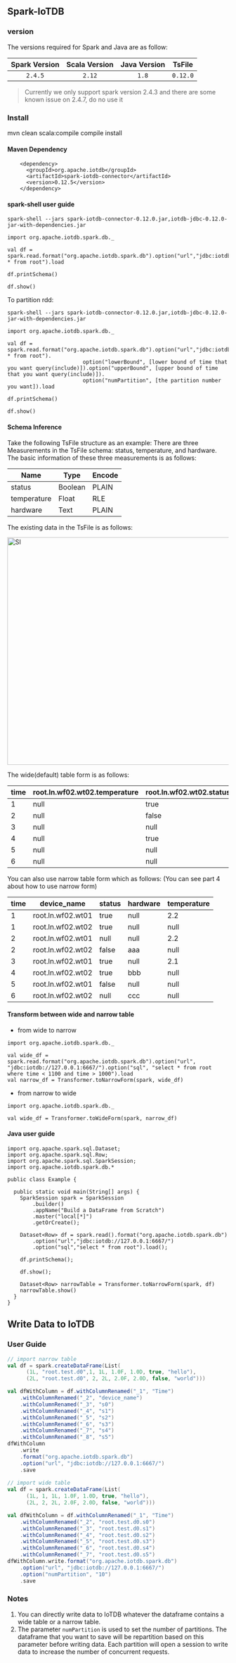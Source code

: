 <!--

    Licensed to the Apache Software Foundation (ASF) under one
    or more contributor license agreements.  See the NOTICE file
    distributed with this work for additional information
    regarding copyright ownership.  The ASF licenses this file
    to you under the Apache License, Version 2.0 (the
    "License"); you may not use this file except in compliance
    with the License.  You may obtain a copy of the License at
    
        http://www.apache.org/licenses/LICENSE-2.0
    
    Unless required by applicable law or agreed to in writing,
    software distributed under the License is distributed on an
    "AS IS" BASIS, WITHOUT WARRANTIES OR CONDITIONS OF ANY
    KIND, either express or implied.  See the License for the
    specific language governing permissions and limitations
    under the License.

-->
## Spark-IoTDB
### version

The versions required for Spark and Java are as follow:

| Spark Version | Scala Version | Java Version | TsFile |
| :-------------: | :-------------: | :------------: |:------------: |
| `2.4.5`        | `2.12`        | `1.8`        | `0.12.0`|


> Currently we only support spark version 2.4.3 and there are some known issue on 2.4.7, do no use it


### Install
mvn clean scala:compile compile install


#### Maven Dependency

```
    <dependency>
      <groupId>org.apache.iotdb</groupId>
      <artifactId>spark-iotdb-connector</artifactId>
      <version>0.12.5</version>
    </dependency>
```


#### spark-shell user guide

```
spark-shell --jars spark-iotdb-connector-0.12.0.jar,iotdb-jdbc-0.12.0-jar-with-dependencies.jar

import org.apache.iotdb.spark.db._

val df = spark.read.format("org.apache.iotdb.spark.db").option("url","jdbc:iotdb://127.0.0.1:6667/").option("sql","select * from root").load

df.printSchema()

df.show()
```

To partition rdd:

```
spark-shell --jars spark-iotdb-connector-0.12.0.jar,iotdb-jdbc-0.12.0-jar-with-dependencies.jar

import org.apache.iotdb.spark.db._

val df = spark.read.format("org.apache.iotdb.spark.db").option("url","jdbc:iotdb://127.0.0.1:6667/").option("sql","select * from root").
                        option("lowerBound", [lower bound of time that you want query(include)]).option("upperBound", [upper bound of time that you want query(include)]).
                        option("numPartition", [the partition number you want]).load

df.printSchema()

df.show()
```

#### Schema Inference

Take the following TsFile structure as an example: There are three Measurements in the TsFile schema: status, temperature, and hardware. The basic information of these three measurements is as follows:

|Name|Type|Encode|
|---|---|---|
|status|Boolean|PLAIN|
|temperature|Float|RLE|
|hardware|Text|PLAIN|

The existing data in the TsFile is as follows:

<img width="517" alt="SI " src="https://user-images.githubusercontent.com/69114052/98197835-99a64980-1f62-11eb-84af-8301b8a6aad5.png">

The wide(default) table form is as follows:

| time | root.ln.wf02.wt02.temperature | root.ln.wf02.wt02.status | root.ln.wf02.wt02.hardware | root.ln.wf01.wt01.temperature | root.ln.wf01.wt01.status | root.ln.wf01.wt01.hardware |
|------|-------------------------------|--------------------------|----------------------------|-------------------------------|--------------------------|----------------------------|
|    1 | null                          | true                     | null                       | 2.2                           | true                     | null                       |
|    2 | null                          | false                    | aaa                        | 2.2                           | null                     | null                       |
|    3 | null                          | null                     | null                       | 2.1                           | true                     | null                       |
|    4 | null                          | true                     | bbb                        | null                          | null                     | null                       |
|    5 | null                          | null                     | null                       | null                          | false                    | null                       |
|    6 | null                          | null                     | ccc                        | null                          | null                     | null                       |

You can also use narrow table form which as follows: (You can see part 4 about how to use narrow form)

| time | device_name                   | status                   | hardware                   | temperature |
|------|-------------------------------|--------------------------|----------------------------|-------------------------------|
|    1 | root.ln.wf02.wt01             | true                     | null                       | 2.2                           |
|    1 | root.ln.wf02.wt02             | true                     | null                       | null                          |
|    2 | root.ln.wf02.wt01             | null                     | null                       | 2.2                          |
|    2 | root.ln.wf02.wt02             | false                    | aaa                        | null                           |
|    3 | root.ln.wf02.wt01             | true                     | null                       | 2.1                           |
|    4 | root.ln.wf02.wt02             | true                     | bbb                        | null                          |
|    5 | root.ln.wf02.wt01             | false                    | null                       | null                          |
|    6 | root.ln.wf02.wt02             | null                     | ccc                        | null                          |

#### Transform between wide and narrow table

* from wide to narrow

```
import org.apache.iotdb.spark.db._

val wide_df = spark.read.format("org.apache.iotdb.spark.db").option("url", "jdbc:iotdb://127.0.0.1:6667/").option("sql", "select * from root where time < 1100 and time > 1000").load
val narrow_df = Transformer.toNarrowForm(spark, wide_df)
```

* from narrow to wide

```
import org.apache.iotdb.spark.db._

val wide_df = Transformer.toWideForm(spark, narrow_df)
```

#### Java user guide

```
import org.apache.spark.sql.Dataset;
import org.apache.spark.sql.Row;
import org.apache.spark.sql.SparkSession;
import org.apache.iotdb.spark.db.*

public class Example {

  public static void main(String[] args) {
    SparkSession spark = SparkSession
        .builder()
        .appName("Build a DataFrame from Scratch")
        .master("local[*]")
        .getOrCreate();

    Dataset<Row> df = spark.read().format("org.apache.iotdb.spark.db")
        .option("url","jdbc:iotdb://127.0.0.1:6667/")
        .option("sql","select * from root").load();

    df.printSchema();

    df.show();
    
    Dataset<Row> narrowTable = Transformer.toNarrowForm(spark, df)
    narrowTable.show()
  }
}
```

## Write Data to IoTDB

### User Guide
``` scala
// import narrow table
val df = spark.createDataFrame(List(
      (1L, "root.test.d0",1, 1L, 1.0F, 1.0D, true, "hello"),
      (2L, "root.test.d0", 2, 2L, 2.0F, 2.0D, false, "world")))

val dfWithColumn = df.withColumnRenamed("_1", "Time")
    .withColumnRenamed("_2", "device_name")
    .withColumnRenamed("_3", "s0")
    .withColumnRenamed("_4", "s1")
    .withColumnRenamed("_5", "s2")
    .withColumnRenamed("_6", "s3")
    .withColumnRenamed("_7", "s4")
    .withColumnRenamed("_8", "s5")
dfWithColumn
    .write
    .format("org.apache.iotdb.spark.db")
    .option("url", "jdbc:iotdb://127.0.0.1:6667/")
    .save
    
// import wide table
val df = spark.createDataFrame(List(
      (1L, 1, 1L, 1.0F, 1.0D, true, "hello"),
      (2L, 2, 2L, 2.0F, 2.0D, false, "world")))

val dfWithColumn = df.withColumnRenamed("_1", "Time")
    .withColumnRenamed("_2", "root.test.d0.s0")
    .withColumnRenamed("_3", "root.test.d0.s1")
    .withColumnRenamed("_4", "root.test.d0.s2")
    .withColumnRenamed("_5", "root.test.d0.s3")
    .withColumnRenamed("_6", "root.test.d0.s4")
    .withColumnRenamed("_7", "root.test.d0.s5")
dfWithColumn.write.format("org.apache.iotdb.spark.db")
    .option("url", "jdbc:iotdb://127.0.0.1:6667/")
    .option("numPartition", "10")
    .save
```

### Notes
1. You can directly write data to IoTDB whatever the dataframe contains a wide table or a narrow table.
2. The parameter `numPartition` is used to set the number of partitions. The dataframe that you want to save will be repartition based on this parameter before  writing data. Each partition will open a session to write data to increase the number of concurrent requests.
